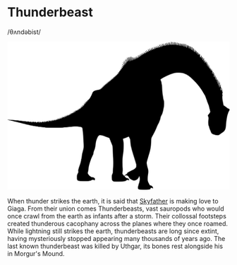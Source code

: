 # Thunderbeast
/θʌndəbist/

![](thunderbeast.png)

When thunder strikes the earth, it is said that [Skyfather](/lore/cosmology/fey/ouron) is making love to Giaga. From their union comes Thunderbeasts, vast sauropods who would once crawl from the earth as infants after a storm. Their collossal footsteps created thunderous cacophany across the planes where they once roamed. While lightning still strikes the earth, thunderbeasts are long since extint, having mysteriously stopped appearing many thousands of years ago. The last known thunderbeast was killed by Uthgar, its bones rest alongside his in Morgur's Mound.